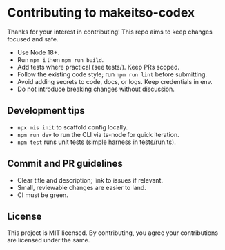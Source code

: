 # Contributing to makeitso-codex

Thanks for your interest in contributing! This repo aims to keep changes focused and safe.

- Use Node 18+.
- Run `npm i` then `npm run build`.
- Add tests where practical (see tests/). Keep PRs scoped.
- Follow the existing code style; run `npm run lint` before submitting.
- Avoid adding secrets to code, docs, or logs. Keep credentials in env.
- Do not introduce breaking changes without discussion.

## Development tips
- `npx mis init` to scaffold config locally.
- `npm run dev` to run the CLI via ts-node for quick iteration.
- `npm test` runs unit tests (simple harness in tests/run.ts).

## Commit and PR guidelines
- Clear title and description; link to issues if relevant.
- Small, reviewable changes are easier to land.
- CI must be green.

## License
This project is MIT licensed. By contributing, you agree your contributions are licensed under the same.
